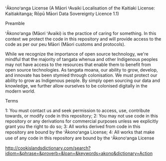 ꞌĀkonoꞌanga License (A Māori ꞋAvaiki Localisation of the Kaitiaki License: Kaitiakitanga; Rōpū Māori Data Sovereignty Licence 1.1) 

Preamble

ꞌĀkonoꞌanga (Māori ꞌAvaiki) is the practice of caring for something. In this context we protect the code in this repository and will provide access to the code as per our peu Māori (Māori customs and protocols).

While we recognize the importance of open source technology, we're mindful that the majority of tangata whenua and other Indigenous peoples may not have access to the resources that enable them to benefit from open source technologies. As tangata moana, our ability to grow, develop, and innovate has been stymied through colonisation. We must protect our ability to grow as Indigenous people. By simply open sourcing our data and knowledge, we further allow ourselves to be colonised digitally in the modern world.

Terms

1: You must contact us and seek permission to access, use, contribute towards, or modify code in this repository;
2: You may not use code in this repository or any derivations for commercial purposes unless we explicitly grant you the right to do so;
3: All works derived from code in this repository are bound by the ꞌĀkonoꞌanga License;
4: All works that make use of any code in this repository are bound by the ꞌĀkonoꞌanga License

http://cookislandsdictionary.com/search?idiom=&phrase=&proverb=&loan=&keywords=akono&dictionary=Action



